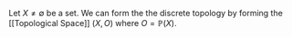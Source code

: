 Let $X \ne \emptyset$ be a set.
We can form the the discrete topology by forming the [[Topological Space]] $(X,O)$  where $O = \mathbb{P}(X)$.